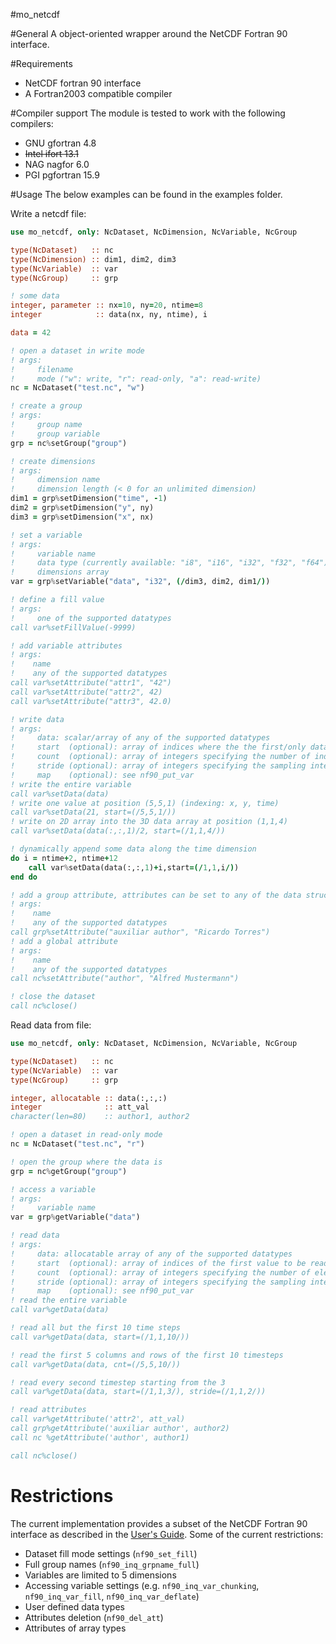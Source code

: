 #mo_netcdf

#General
A object-oriented wrapper around the NetCDF Fortran 90 interface.

#Requirements
- NetCDF fortran 90 interface
- A Fortran2003 compatible compiler

#Compiler support
The module is tested to work with the following compilers:
- GNU gfortran 4.8
- ~~Intel ifort 13.1~~
- NAG nagfor 6.0
- PGI pgfortran 15.9

#Usage
The below examples can be found in the examples folder.

Write a netcdf file:

```fortran
use mo_netcdf, only: NcDataset, NcDimension, NcVariable, NcGroup

type(NcDataset)   :: nc
type(NcDimension) :: dim1, dim2, dim3
type(NcVariable)  :: var
type(NcGroup)     :: grp

! some data
integer, parameter :: nx=10, ny=20, ntime=8
integer            :: data(nx, ny, ntime), i

data = 42

! open a dataset in write mode
! args:
!     filename
!     mode ("w": write, "r": read-only, "a": read-write)
nc = NcDataset("test.nc", "w") 

! create a group
! args:
!     group name
!     group variable
grp = nc%setGroup("group")

! create dimensions
! args:
!     dimension name 
!     dimension length (< 0 for an unlimited dimension)
dim1 = grp%setDimension("time", -1)
dim2 = grp%setDimension("y", ny)
dim3 = grp%setDimension("x", nx)

! set a variable
! args:
!     variable name
!     data type (currently available: "i8", "i16", "i32", "f32", "f64")
!     dimensions array
var = grp%setVariable("data", "i32", (/dim3, dim2, dim1/))

! define a fill value
! args:
!     one of the supported datatypes
call var%setFillValue(-9999)

! add variable attributes
! args:
!    name
!    any of the supported datatypes
call var%setAttribute("attr1", "42")
call var%setAttribute("attr2", 42)
call var%setAttribute("attr3", 42.0)

! write data
! args:
!     data: scalar/array of any of the supported datatypes
!     start  (optional): array of indices where the the first/only data value will be written
!     count  (optional): array of integers specifying the number of indices along selected along each dimension
!     stride (optional): array of integers specifying the sampling interval of each dimension 
!     map    (optional): see nf90_put_var 
! write the entire variable
call var%setData(data)
! write one value at position (5,5,1) (indexing: x, y, time)
call var%setData(21, start=(/5,5,1/))
! write on 2D array into the 3D data array at position (1,1,4)
call var%setData(data(:,:,1)/2, start=(/1,1,4/))

! dynamically append some data along the time dimension
do i = ntime+2, ntime+12
    call var%setData(data(:,:,1)+i,start=(/1,1,i/))
end do

! add a group attribute, attributes can be set to any of the data structures
! args:
!    name
!    any of the supported datatypes
call grp%setAttribute("auxiliar author", "Ricardo Torres")
! add a global attribute
! args:
!    name
!    any of the supported datatypes
call nc%setAttribute("author", "Alfred Mustermann")

! close the dataset
call nc%close()
```

Read data from file:

```fortran
use mo_netcdf, only: NcDataset, NcDimension, NcVariable, NcGroup

type(NcDataset)   :: nc
type(NcVariable)  :: var
type(NcGroup)     :: grp

integer, allocatable :: data(:,:,:)
integer              :: att_val
character(len=80)    :: author1, author2

! open a dataset in read-only mode
nc = NcDataset("test.nc", "r")

! open the group where the data is
grp = nc%getGroup("group")

! access a variable
! args:
!     variable name
var = grp%getVariable("data")

! read data
! args:
!     data: allocatable array of any of the supported datatypes
!     start  (optional): array of indices of the first value to be read
!     count  (optional): array of integers specifying the number of elements to read along each dimension
!     stride (optional): array of integers specifying the sampling interval of each dimension 
!     map    (optional): see nf90_put_var 
! read the entire variable
call var%getData(data)

! read all but the first 10 time steps
call var%getData(data, start=(/1,1,10/))

! read the first 5 columns and rows of the first 10 timesteps
call var%getData(data, cnt=(/5,5,10/))

! read every second timestep starting from the 3
call var%getData(data, start=(/1,1,3/), stride=(/1,1,2/))

! read attributes
call var%getAttribute('attr2', att_val)
call grp%getAttribute('auxiliar author', author2)
call nc %getAttribute('author', author1)

call nc%close()
```

# Restrictions
The current implementation provides a subset of the NetCDF Fortran 90 interface as 
described in the [User's Guide](http://www.unidata.ucar.edu/software/netcdf//old_docs/docs_4_1_1/netcdf-f90.pdf).
Some of the current restrictions:
  - Dataset fill mode settings (```nf90_set_fill```)
  - Full group names (```nf90_inq_grpname_full```)
  - Variables are limited to 5 dimensions
  - Accessing variable settings (e.g. ```nf90_inq_var_chunking```, ```nf90_inq_var_fill```, ```nf90_inq_var_deflate```)
  - User defined data types
  - Attributes deletion (```nf90_del_att```)
  - Attributes of array types
  

